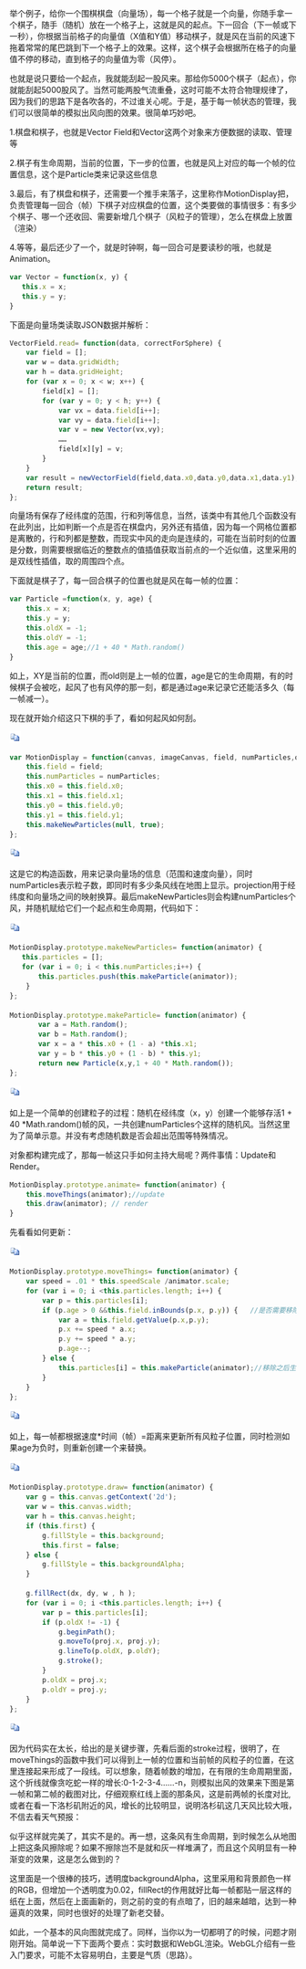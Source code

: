 举个例子，给你一个围棋棋盘（向量场），每一个格子就是一个向量，你随手拿一个棋子，随手（随机）放在一个格子上，这就是风的起点。下一回合（下一帧或下一秒），你根据当前格子的向量值（X值和Y值）移动棋子，就是风在当前的风速下拖着常常的尾巴跳到下一个格子上的效果。这样，这个棋子会根据所在格子的向量值不停的移动，直到格子的向量值为零（风停）。

   也就是说只要给一个起点，我就能刮起一股风来。那给你5000个棋子（起点），你就能刮起5000股风了。当然可能两股气流重叠，这时可能不太符合物理规律了，因为我们的思路下是各吹各的，不过谁关心呢。于是，基于每一帧状态的管理，我们可以很简单的模拟出风向图的效果。很简单巧妙吧。



1.棋盘和棋子，也就是Vector Field和Vector这两个对象来方便数据的读取、管理等

2.棋子有生命周期，当前的位置，下一步的位置，也就是风上对应的每一个帧的位置信息，这个是Particle类来记录这些信息

3.最后，有了棋盘和棋子，还需要一个推手来落子，这里称作MotionDisplay把，负责管理每一回合（帧）下棋子对应棋盘的位置，这个类要做的事情很多：有多少个棋子、哪一个还收回、需要新增几个棋子（风粒子的管理），怎么在棋盘上放置（渲染）

4.等等，最后还少了一个，就是时钟啊，每一回合可是要读秒的哦，也就是Animation。



```js
var Vector = function(x, y) { 
   this.x = x;
   this.y = y;
}
```

 下面是向量场类读取JSON数据并解析：



```js
VectorField.read= function(data, correctForSphere) {
    var field = [];
    var w = data.gridWidth;
    var h = data.gridHeight;
    for (var x = 0; x < w; x++) {
        field[x] = [];
        for (var y = 0; y < h; y++) {
            var vx = data.field[i++];
            var vy = data.field[i++];
            var v = new Vector(vx,vy);
            ……
            field[x][y] = v;
        }
    }
    var result = newVectorField(field,data.x0,data.y0,data.x1,data.y1);
    return result;
};
```



向量场有保存了经纬度的范围，行和列等信息，当然，该类中有其他几个函数没有在此列出，比如判断一个点是否在棋盘内，另外还有插值，因为每一个网格位置都是离散的，行和列都是整数，而现实中风的走向是连续的，可能在当前时刻的位置是分数，则需要根据临近的整数点的值插值获取当前点的一个近似值，这里采用的是双线性插值，取的周围四个点。

下面就是棋子了，每一回合棋子的位置也就是风在每一帧的位置：

```js
var Particle =function(x, y, age) {
    this.x = x;    
    this.y = y;    
    this.oldX = -1;    
    this.oldY = -1;    
    this.age = age;//1 + 40 * Math.random()
}
```

如上，XY是当前的位置，而old则是上一帧的位置，age是它的生命周期，有的时候棋子会被吃，起风了也有风停的那一刻，都是通过age来记录它还能活多久（每一帧减一）。

   现在就开始介绍这只下棋的手了，看如何起风如何刮。

[![复制代码](%E7%B2%92%E5%AD%90%E8%BF%90%E5%8A%A8%E5%8E%9F%E7%90%86.assets/copycode.gif)](javascript:void(0);)

```js
var MotionDisplay = function(canvas, imageCanvas, field, numParticles,opt_projection) {    
    this.field = field;    
    this.numParticles = numParticles;    
    this.x0 = this.field.x0;    
    this.x1 = this.field.x1;    
    this.y0 = this.field.y0;    
    this.y1 = this.field.y1;    
    this.makeNewParticles(null, true);    
};
```

[![复制代码](%E7%B2%92%E5%AD%90%E8%BF%90%E5%8A%A8%E5%8E%9F%E7%90%86.assets/copycode.gif)](javascript:void(0);)

   这是它的构造函数，用来记录向量场的信息（范围和速度向量），同时numParticles表示粒子数，即同时有多少条风线在地图上显示。projection用于经纬度和向量场之间的映射换算。最后makeNewParticles则会构建numParticles个风，并随机赋给它们一个起点和生命周期，代码如下：

[![复制代码](%E7%B2%92%E5%AD%90%E8%BF%90%E5%8A%A8%E5%8E%9F%E7%90%86.assets/copycode.gif)](javascript:void(0);)

```js
MotionDisplay.prototype.makeNewParticles= function(animator) { 
   this.particles = [];    
   for (var i = 0; i < this.numParticles;i++) {        
       this.particles.push(this.makeParticle(animator));
    }
};

MotionDisplay.prototype.makeParticle= function(animator) {
       var a = Math.random();
       var b = Math.random();        
       var x = a * this.x0 + (1 - a) *this.x1;        
       var y = b * this.y0 + (1 - b) * this.y1;
       return new Particle(x,y,1 + 40 * Math.random());       
};
```

[![复制代码](%E7%B2%92%E5%AD%90%E8%BF%90%E5%8A%A8%E5%8E%9F%E7%90%86.assets/copycode.gif)](javascript:void(0);)

   如上是一个简单的创建粒子的过程：随机在经纬度（x，y）创建一个能够存活1 + 40 *Math.random()帧的风，一共创建numParticles个这样的随机风。当然这里为了简单示意。并没有考虑随机数是否会超出范围等特殊情况。

   对象都构建完成了，那每一帧这只手如何主持大局呢？两件事情：Update和Render。

```js
MotionDisplay.prototype.animate= function(animator) {
    this.moveThings(animator);//update
    this.draw(animator); // render
}
```

   先看看如何更新：

[![复制代码](%E7%B2%92%E5%AD%90%E8%BF%90%E5%8A%A8%E5%8E%9F%E7%90%86.assets/copycode.gif)](javascript:void(0);)

```js
MotionDisplay.prototype.moveThings= function(animator) {
    var speed = .01 * this.speedScale /animator.scale;    
    for (var i = 0; i <this.particles.length; i++) {    
        var p = this.particles[i];        
        if (p.age > 0 &&this.field.inBounds(p.x, p.y)) {   //是否需要移除该粒子    
            var a = this.field.getValue(p.x,p.y);
            p.x += speed * a.x;
            p.y += speed * a.y;
            p.age--;
        } else {        
            this.particles[i] = this.makeParticle(animator);//移除之后生成新的，保持粒子总量不变
        }
    }
};
```

[![复制代码](%E7%B2%92%E5%AD%90%E8%BF%90%E5%8A%A8%E5%8E%9F%E7%90%86.assets/copycode.gif)](javascript:void(0);)

   如上，每一帧都根据速度*时间（帧）=距离来更新所有风粒子位置，同时检测如果age为负时，则重新创建一个来替换。

[![复制代码](%E7%B2%92%E5%AD%90%E8%BF%90%E5%8A%A8%E5%8E%9F%E7%90%86.assets/copycode.gif)](javascript:void(0);)

```js
MotionDisplay.prototype.draw= function(animator) {
    var g = this.canvas.getContext('2d');    
    var w = this.canvas.width;    
    var h = this.canvas.height;    
    if (this.first) {
        g.fillStyle = this.background;        
        this.first = false;
    } else {
        g.fillStyle = this.backgroundAlpha;
    }

    g.fillRect(dx, dy, w , h );    
    for (var i = 0; i <this.particles.length; i++) {        
        var p = this.particles[i];        
        if (p.oldX != -1) {
            g.beginPath();
            g.moveTo(proj.x, proj.y);
            g.lineTo(p.oldX, p.oldY);
            g.stroke();
        }
        p.oldX = proj.x;
        p.oldY = proj.y;
    }
};
```

[![复制代码](%E7%B2%92%E5%AD%90%E8%BF%90%E5%8A%A8%E5%8E%9F%E7%90%86.assets/copycode.gif)](javascript:void(0);)

   因为代码实在太长，给出的是关键步骤，先看后面的stroke过程，很明了，在moveThings的函数中我们可以得到上一帧的位置和当前帧的风粒子的位置，在这里连接起来形成了一段线。可以想象，随着帧数的增加，在有限的生命周期里面，这个折线就像贪吃蛇一样的增长:0-1-2-3-4……-n，则模拟出风的效果来下图是第一帧和第二帧的截图对比，仔细观察红线上面的那条风，这是前两帧的长度对比,或者在看一下洛杉矶附近的风，增长的比较明显，说明洛杉矶这几天风比较大哦，不信去看天气预报：

似乎这样就完美了，其实不是的。再一想，这条风有生命周期，到时候怎么从地图上把这条风擦除呢？如果不擦除岂不是就和灰一样堆满了，而且这个风明显有一种渐变的效果，这是怎么做到的？

   这里面是一个很棒的技巧，透明度backgroundAlpha，这里采用和背景颜色一样的RGB，但增加一个透明度为0.02，fillRect的作用就好比每一帧都贴一层这样的纸在上面，然后在上面画新的，则之前的变的有点暗了，旧的越来越暗，达到一种逼真的效果，同时也很好的处理了新老交替。

   如此，一个基本的风向图就完成了。同样，当你以为一切都明了的时候，问题才刚刚开始。简单说一下下面两个要点：实时数据和WebGL渲染。WebGL介绍有一些入门要求，可能不太容易明白，主要是气质（思路）。
